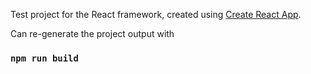 Test project for the React framework, created using
[Create React App](https://github.com/facebook/create-react-app).

Can re-generate the project output with

### `npm run build`
